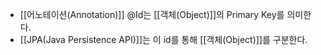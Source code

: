 - [[어노테이션(Annotation)]] @Id는 [[객체(Object)]]의 Primary Key를 의미한다.
- [[JPA(Java Persistence API)]]는 이 id를 통해 [[객체(Object)]]를 구분한다.
